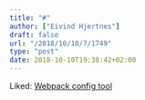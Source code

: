 ```yaml
---
title: "#"
author: ["Eivind Hjertnes"]
draft: false
url: "/2018/10/10/7/1749"
type: "post"
date: 2018-10-10T19:38:42+02:00
---
```


Liked:
[Webpack
config tool](https://webpack.jakoblind.no/?utm%5Fcampaign=React+Newsletter&utm%5Fmedium=email&utm%5Fsource=React%5FNewsletter%5F134)
